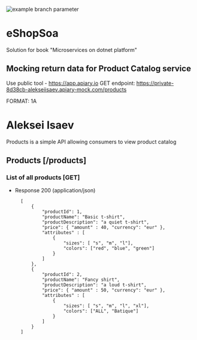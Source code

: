 ![example branch parameter](https://github.com/isannn/eShopSoa/actions/workflows/ci.yml/badge.svg)

# eShopSoa
Solution for book "Microservices on dotnet platform"


## Mocking return data for Product Catalog service

Use public tool - https://app.apiary.io
GET endpoint: https://private-8d38cb-alekseiisaev.apiary-mock.com/products

FORMAT: 1A

# Aleksei Isaev

Products is a simple API allowing consumers to view product catalog

## Products [/products]

### List of all products [GET]

+ Response 200 (application/json)

        [
            {
                "productId": 1,
                "productName": "Basic t-shirt",
                "productDescription": "a quiet t-shirt",
                "price": { "amount" : 40, "currency": "eur" },
                "attributes" : [
                    { 
                        "sizes": [ "s", "m", "l"],
                        "colors": ["red", "blue", "green"]
                    }
                ]
            },
            {
                "productId": 2,
                "productName": "Fancy shirt",
                "productDescription": "a loud t-shirt",
                "price": { "amount" : 50, "currency": "eur" },
                "attributes" : [
                    { 
                        "sizes": [ "s", "m", "l", "xl"],
                        "colors": ["ALL", "Batique"]
                    }
                ]
            }
        ]